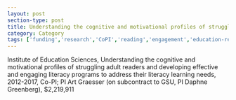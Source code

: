 ```yaml
---
layout: post
section-type: post
title: Understanding the cognitive and motivational profiles of struggling adult readers and developing effective and engaging literacy programs to address their literacy learning needs
category: Category
tags: ['funding','research','CoPI','reading','engagement','education-research','csal','nlp']
---
```

Institute of Education Sciences, Understanding the cognitive and motivational profiles of struggling adult readers and developing effective and engaging literacy programs to address their literacy learning needs, 2012-2017, Co-PI; PI Art Graesser (on subcontract to GSU, PI Daphne Greenberg), $2,219,911
